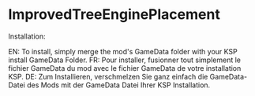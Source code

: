 # ImprovedTreeEnginePlacement

Installation:

EN: To install, simply merge the mod's GameData folder with your KSP install GameData Folder.
FR: Pour installer, fusionner tout simplement le fichier GameData du mod avec le fichier GameData de votre installation KSP.
DE: Zum Installieren, verschmelzen Sie ganz einfach die GameData-Datei des Mods mit der GameData Datei Ihrer KSP Installation. 